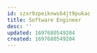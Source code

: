 ```yaml
---
id: szxr9zpeiknws64jt9pukac
title: Software Engineer
desc: ''
updated: 1697680549204
created: 1697680549204
---
```

